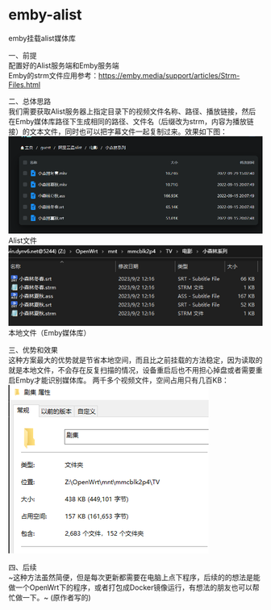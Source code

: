 # emby-alist
emby挂载alist媒体库  


一、前提  
配置好的Alist服务端和Emby服务端  
Emby的strm文件应用参考：https://emby.media/support/articles/Strm-Files.html  


二、总体思路  
我们需要获取Alist服务器上指定目录下的视频文件名称、路径、播放链接，然后在Emby媒体库路径下生成相同的路径、文件名（后缀改为strm，内容为播放链接）的文本文件，同时也可以把字幕文件一起复制过来。效果如下图：  
 ![image](doc/1.png)  
          Alist文件  
 ![image](doc/2.png)  
          本地文件（Emby媒体库） 

          
三、优势和效果  
这种方案最大的优势就是节省本地空间，而且比之前挂载的方法稳定，因为读取的就是本地文件，不会存在反复扫描的情况，设备重启后也不用担心掉盘或者需要重启Emby才能识别媒体库。
两千多个视频文件，空间占用只有几百KB：  
![image](doc/3.png)  


四、后续  
~这种方法虽然简便，但是每次更新都需要在电脑上点下程序，后续的的想法是能做一个OpenWrt下的程序，或者打包成Docker镜像运行，有想法的朋友也可以帮忙做一下。~
(原作者写的)
